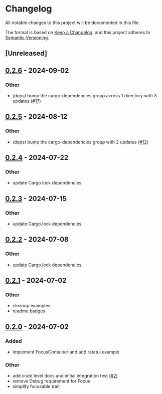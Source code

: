 # Changelog
All notable changes to this project will be documented in this file.

The format is based on [Keep a Changelog](https://keepachangelog.com/en/1.0.0/),
and this project adheres to [Semantic Versioning](https://semver.org/spec/v2.0.0.html).

## [Unreleased]

## [0.2.6](https://github.com/joshka/focusable/compare/focusable-v0.2.5...focusable-v0.2.6) - 2024-09-02

### Other
- *(deps)* bump the cargo-dependencies group across 1 directory with 3 updates ([#17](https://github.com/joshka/focusable/pull/17))

## [0.2.5](https://github.com/joshka/focusable/compare/focusable-v0.2.4...focusable-v0.2.5) - 2024-08-12

### Other
- *(deps)* bump the cargo-dependencies group with 2 updates ([#12](https://github.com/joshka/focusable/pull/12))

## [0.2.4](https://github.com/joshka/focusable/compare/focusable-v0.2.3...focusable-v0.2.4) - 2024-07-22

### Other
- update Cargo.lock dependencies

## [0.2.3](https://github.com/joshka/focusable/compare/focusable-v0.2.2...focusable-v0.2.3) - 2024-07-15

### Other
- update Cargo.lock dependencies

## [0.2.2](https://github.com/joshka/focusable/compare/focusable-v0.2.1...focusable-v0.2.2) - 2024-07-08

### Other
- update Cargo.lock dependencies

## [0.2.1](https://github.com/joshka/focusable/compare/focusable-v0.2.0...focusable-v0.2.1) - 2024-07-02

### Other
- cleanup examples
- readme badges

## [0.2.0](https://github.com/joshka/focusable/compare/focusable-v0.1.1...focusable-v0.2.0) - 2024-07-02

### Added
- implement FocusContainer and add ratatui example

### Other
- add crate level docs and initial integration test ([#2](https://github.com/joshka/focusable/pull/2))
- remove Debug requirement for Focus
- simplify focusable trait
